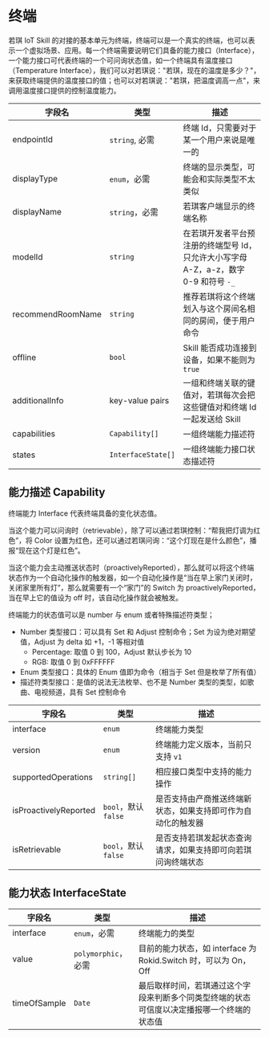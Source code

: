 # 终端

若琪 IoT Skill 的对接的基本单元为终端，终端可以是一个真实的终端，也可以表示一个虚拟场景、应用。每一个终端需要说明它们具备的能力接口（Interface），一个能力接口可代表终端的一个可问询状态值，如一个终端具有温度接口（Temperature Interface），我们可以对若琪说："若琪，现在的温度是多少？"，来获取终端提供的温度接口的值；也可以对若琪说："若琪，把温度调高一点"，来调用温度接口提供的控制温度能力。

字段名 | 类型 | 描述
--- | --- | ---
endpointId | `string`, 必需 | 终端 Id，只需要对于某一个用户来说是唯一的
displayType | `enum`，必需 |终端的显示类型，可能会和实际类型不太类似
displayName | `string`，必需 | 若琪客户端显示的终端名称
modelId | `string` | 在若琪开发者平台预注册的终端型号 Id，只允许大小写字母 A-Z，a-z，数字 0-9 和符号 `-_`
recommendRoomName | `string` | 推荐若琪将这个终端划入与这个房间名相同的房间，便于用户命令
offline | `bool` | Skill 能否成功连接到设备，如果不能则为 `true`
additionalInfo | key-value pairs | 一组和终端关联的键值对，若琪每次会把这些键值对和终端 Id 一起发送给 Skill
capabilities | `Capability[]` | 一组终端能力描述符
states | `InterfaceState[]` | 一组终端能力接口状态描述符

## 能力描述 Capability

终端能力 Interface 代表终端具备的变化状态值。

当这个能力可以问询时（retrievable），除了可以通过若琪控制：“帮我把灯调为红色”，将 Color 设置为红色，还可以通过若琪问询：“这个灯现在是什么颜色”，播报“现在这个灯是红色”。

当这个能力会主动推送状态时（proactivelyReported），那么就可以将这个终端状态作为一个自动化操作的触发器，如一个自动化操作是“当在早上家门关闭时，关闭家里所有灯”，那么就需要有一个“家门”的 Switch 为 proactivelyReported，当在早上它的值设为 off 时，该自动化操作就会被触发。

终端能力的状态值可以是 number 与 enum 或者特殊描述符类型；
- Number 类型接口：可以具有 Set 和 Adjust 控制命令；Set 为设为绝对期望值，Adjust 为 delta 如 +1，-1 等相对值
  - Percentage: 取值 0 到 100，Adjust 默认步长为 10
  - RGB: 取值 0 到 0xFFFFFF
- Enum 类型接口：具体的 Enum 值即为命令（相当于 Set 但是枚举了所有值）
- 描述符类型接口：是值的说法无法枚举、也不是 Number 类型的类型，如歌曲、电视频道，具有 Set 控制命令

字段名 | 类型 | 描述
--- | --- | ---
interface | `enum` | 终端能力类型
version | `enum` | 终端能力定义版本，当前只支持 `v1`
supportedOperations | `string[]` | 相应接口类型中支持的能力操作
isProactivelyReported | `bool`，默认 `false` | 是否支持由产商推送终端新状态，如果支持即可作为自动化的触发器
isRetrievable | `bool`，默认 `false` | 是否支持若琪发起状态查询请求，如果支持即可向若琪问询终端状态

## 能力状态 InterfaceState

字段名 | 类型 | 描述
--- | --- | ---
interface | `enum`，必需 | 终端能力的类型
value | `polymorphic`，必需 | 目前的能力状态，如 interface 为 Rokid.Switch 时，可以为 On，Off
timeOfSample | `Date` | 最后取样时间，若琪通过这个字段来判断多个同类型终端的状态可信度以决定播报哪一个终端的状态值
